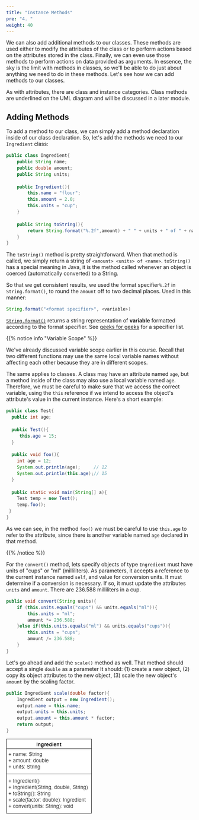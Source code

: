 ```yaml
---
title: "Instance Methods"
pre: "4. "
weight: 40
---
```


We can also add additional methods to our classes. These methods are used either to modify the attributes of the class or to perform actions based on the attributes stored in the class. Finally, we can even use those methods to perform actions on data provided as arguments.  In essence, the sky is the limit with methods in classes, so we'll be able to do just about anything we need to do in these methods. Let's see how we can add methods to our classes.

As with attributes, there are class and instance categories. Class methods are underlined on the UML diagram and will be discussed in a later module. 

## Adding Methods

To add a method to our class, we can simply add a method declaration inside of our class declaration. So, let's add the methods we need to our `Ingredient` class:

```java
public class Ingredient{
    public String name;
    public double amount;
    public String units;

    public Ingredient(){
        this.name = "flour";
        this.amount = 2.0;
        this.units = "cup";
    }

    public String toString(){
        return String.format("%.2f",amount) + " " + units + " of " + name;
    }
}
```

The `toString()` method is pretty straightforward. When that method is called, we simply return a string of `<amount> <units> of <name>`. `toString()` has a special meaning in Java, it is the method called whenever an object is coerced (automatically converted) to a String.  

So that we get consistent results, we used the format specifier`%.2f` in `String.format()`, to round the `amount` off to two decimal places.  Used in this manner:

```java
String.format("<format specifier>", <variable>)
```

[`String.format()`](https://docs.oracle.com/javase/8/docs/api/java/lang/String.html#format-java.lang.String-java.lang.Object...-) returns a string representation of **variable** formatted according to the format specifier.  See [geeks for geeks](https://www.geeksforgeeks.org/format-specifiers-in-java/) for a specifier list.

{{% notice info "Variable Scope" %}}

We've already discussed variable scope earlier in this course. Recall that two different functions may use the same local variable names without affecting each other because they are in different scopes. 

The same applies to classes. A class may have an attribute named `age`, but a method inside of the class may also use a local variable named `age`. Therefore, we must be careful to make sure that we access the correct variable,  using the `this` reference if we intend to access the object's attribute's value in the current instance. Here's a short example:

```java
public class Test{
  public int age;

  public Test(){
     this.age = 15;
  }
  
  public void foo(){
    int age = 12;
    System.out.println(age);     // 12
    System.out.println(this.age);// 15
  }

  public static void main(String[] a){
    Test temp = new Test();
    temp.foo();
 }
}
```

As we can see, in the method `foo()` we must be careful to use `this.age` to refer to the attribute, since there is another variable named `age` declared in that method.

{{% /notice %}}

For the `convert()` method, lets specify objects of type `Ingredient` must have units of "cups" or "ml" (milliliters).  As parameters, it accepts a reference to the current instance named `self`, and value for conversion units.  It must determine if a conversion is necessary.  If so, it must update the attributes `units` and `amount`.  There are 236.588 milliliters in a cup.  

```java
public void convert(String units){
    if (this.units.equals("cups") && units.equals("ml")){
        this.units = "ml";
        amount *= 236.588;
    }else if(this.units.equals("ml") && units.equals("cups")){
        this.units = "cups";
        amount /= 236.588;
    }
}
```

Let's go ahead and add the `scale()` method as well.  That method should accept a single `double` as a parameter It should: (1) create a new object, (2) copy its object attributes to the new object, (3) scale the new object's `amount` by the scaling factor.  

```java
public Ingredient scale(double factor){
    Ingredient output = new Ingredient();
    output.name = this.name;
    output.units = this.units;
    output.amount = this.amount * factor;
    return output;
}
```

![UML](/images/07-object/ingredient_uml2.png)

